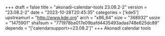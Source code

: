 +++
draft = false
title = "akonadi-calendar-tools 23.08.2-2"
version = "23.08.2-2"
date = "2023-10-28T20:45:35"
categories = ['kde5']
upstreamurl = "http://www.kde.org"
arch = "x86_64"
size = "368932"
usize = "1475901"
sha1sum = "771978ba017e09bafd4435493adaa748e625dc89"
depends = "['calendarsupport>=23.08.2']"
+++
Akonadi calendar tools